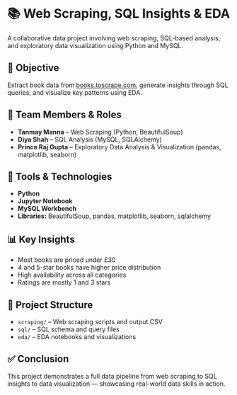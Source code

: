 # 📚 Web Scraping, SQL Insights & EDA

A collaborative data project involving web scraping, SQL-based analysis, and exploratory data visualization using Python and MySQL.

## 🚀 Objective
Extract book data from [books.toscrape.com](http://books.toscrape.com/), generate insights through SQL queries, and visualize key patterns using EDA.

## 👥 Team Members & Roles
- **Tanmay Manna** – Web Scraping (Python, BeautifulSoup)
- **Diya Shah** – SQL Analysis (MySQL, SQLAlchemy)
- **Prince Raj Gupta** – Exploratory Data Analysis & Visualization (pandas, matplotlib, seaborn)

## 🧰 Tools & Technologies
- **Python**
- **Jupyter Notebook**
- **MySQL Workbench**
- **Libraries:** BeautifulSoup, pandas, matplotlib, seaborn, sqlalchemy

## 📊 Key Insights
- Most books are priced under £30
- 4 and 5-star books have higher price distribution
- High availability across all categories
- Ratings are mostly 1 and 3 stars

## 📂 Project Structure
- `scraping/` – Web scraping scripts and output CSV
- `sql/` – SQL schema and query files
- `eda/` – EDA notebooks and visualizations

## ✅ Conclusion
This project demonstrates a full data pipeline from web scraping to SQL insights to data visualization — showcasing real-world data skills in action.


